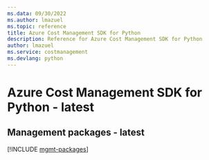 ```yaml
---
ms.data: 09/30/2022
ms.author: lmazuel
ms.topic: reference
title: Azure Cost Management SDK for Python
description: Reference for Azure Cost Management SDK for Python
author: lmazuel
ms.service: costmanagement
ms.devlang: python
---
```

# Azure Cost Management SDK for Python - latest

## Management packages - latest
[!INCLUDE [mgmt-packages](cost-management-mgmt-index.md)]